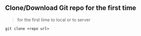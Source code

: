 ## Clone/Download Git repo for the first time
> for the first time to local or to server
```
git clone <repo url>
```